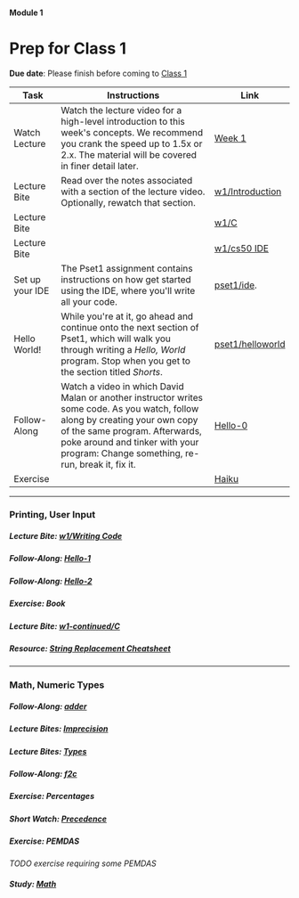 #### Module 1
# Prep for Class 1

**Due date**: Please finish before coming to [Class 1]()

| Task | Instructions | Link |
|------|------|--------------|
| Watch Lecture | Watch the lecture video for a high-level introduction to this week's concepts. We recommend you crank the speed up to 1.5x or 2.x. The material will be covered in finer detail later. | [Week 1]() |
| Lecture Bite | Read over the notes associated with a section of the lecture video. Optionally, rewatch that section. | [w1/Introduction](http://cdn.cs50.net/2015/fall/lectures/1/w/notes1w/notes1w.html#introduction)
| Lecture Bite || [w1/C](http://cdn.cs50.net/2015/fall/lectures/1/w/notes1w/notes1w.html#c)
| Lecture Bite || [w1/cs50 IDE](http://cdn.cs50.net/2015/fall/lectures/1/w/notes1w/notes1w.html#cs50_ide)
| Set up your IDE | The Pset1 assignment contains instructions on how get started using the IDE, where you'll write all your code. | [pset1/ide](http://cdn.cs50.net/2015/fall/psets/1/pset1/pset1.html#getting_started).
| Hello World! | While you're at it, go ahead and continue onto the next section of Pset1, which will walk you through writing a *Hello, World* program. Stop when you get to the section titled *Shorts*. | [pset1/helloworld]()
| Follow-Along | Watch a video in which David Malan or another instructor writes some code. As you watch, follow along by creating your own copy of the same program. Afterwards, poke around and tinker with your program: Change something, re-run, break it, fix it. | [Hello-0]()
| Exercise || [Haiku](./exercises)|


***

### Printing, User Input

##### Lecture Bite: [w1/Writing Code]()

##### Follow-Along: [Hello-1]()

##### Follow-Along: [Hello-2]()

##### Exercise: Book

##### Lecture Bite: [w1-continued/C]()

##### Resource: [String Replacement Cheatsheet](TODO)

***

### Math, Numeric Types

##### Follow-Along: [adder](https://www.youtube.com/watch?v=xmZR2XiwOq4&index=1&list=PLhQjrBD2T383fi16gN97XlrTwdxDq2QWZ)

##### Lecture Bites: [Imprecision](http://cdn.cs50.net/2015/fall/lectures/1/f/notes1f/notes1f.html#imprecision)

##### Lecture Bites: [Types](http://cdn.cs50.net/2015/fall/lectures/1/f/notes1f/notes1f.html#types)

##### Follow-Along: [f2c](https://www.youtube.com/watch?v=ox6eTsi8dKA&list=PLhQjrBD2T383fi16gN97XlrTwdxDq2QWZ&index=4)

##### Exercise: Percentages


##### Short Watch: [Precedence]()

##### Exercise: PEMDAS
*TODO exercise requiring some PEMDAS*

##### Study: [Math]()



